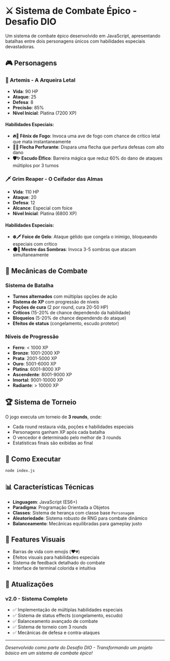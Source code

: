 # ⚔️ Sistema de Combate Épico - Desafio DIO

Um sistema de combate épico desenvolvido em JavaScript, apresentando batalhas entre dois personagens únicos com habilidades especiais devastadoras.

## 🎮 Personagens

### 🏹 Artemis - A Arqueira Letal
- **Vida**: 90 HP
- **Ataque**: 25
- **Defesa**: 8
- **Precisão**: 85%
- **Nível Inicial**: Platina (7200 XP)

#### Habilidades Especiais:
- **🔥🦅 Fênix de Fogo**: Invoca uma ave de fogo com chance de crítico letal que mata instantaneamente
- **🏹💀 Flecha Perfurante**: Dispara uma flecha que perfura defesas com alto dano
- **🛡️✨ Escudo Élfico**: Barreira mágica que reduz 60% do dano de ataques múltiplos por 3 turnos

### 🗡️ Grim Reaper - O Ceifador das Almas
- **Vida**: 110 HP
- **Ataque**: 20
- **Defesa**: 12
- **Alcance**: Especial com foice
- **Nível Inicial**: Platina (6800 XP)

#### Habilidades Especiais:
- **❄️🗡️ Foice de Gelo**: Ataque gélido que congela o inimigo, bloqueando especiais com crítico
- **🌑👥 Mestre das Sombras**: Invoca 3-5 sombras que atacam simultaneamente

## 🎯 Mecânicas de Combate

### Sistema de Batalha
- **Turnos alternados** com múltiplas opções de ação
- **Sistema de XP** com progressão de níveis
- **Poções de cura** (2 por round, cura 20-50 HP)
- **Críticos** (15-20% de chance dependendo da habilidade)
- **Bloqueios** (5-20% de chance dependendo do ataque)
- **Efeitos de status** (congelamento, escudo protetor)

### Níveis de Progressão
- **Ferro**: < 1000 XP
- **Bronze**: 1001-2000 XP
- **Prata**: 2001-5000 XP
- **Ouro**: 5001-6000 XP
- **Platina**: 6001-8000 XP
- **Ascendente**: 8001-9000 XP
- **Imortal**: 9001-10000 XP
- **Radiante**: > 10000 XP

## 🏆 Sistema de Torneio

O jogo executa um torneio de **3 rounds**, onde:
- Cada round restaura vida, poções e habilidades especiais
- Personagens ganham XP após cada batalha
- O vencedor é determinado pelo melhor de 3 rounds
- Estatísticas finais são exibidas ao final

## 🚀 Como Executar

```bash
node index.js
```

## 📊 Características Técnicas

- **Linguagem**: JavaScript (ES6+)
- **Paradigma**: Programação Orientada a Objetos
- **Classes**: Sistema de herança com classe base `Personagem`
- **Aleatoriedade**: Sistema robusto de RNG para combate dinâmico
- **Balanceamento**: Mecânicas equilibradas para gameplay justo

## 🎨 Features Visuais

- Barras de vida com emojis (❤️💔)
- Efeitos visuais para habilidades especiais
- Sistema de feedback detalhado do combate
- Interface de terminal colorida e intuitiva

## 🔄 Atualizações

### v2.0 - Sistema Completo
- ✅ Implementação de múltiplas habilidades especiais
- ✅ Sistema de status effects (congelamento, escudo)
- ✅ Balanceamento avançado de combate
- ✅ Sistema de torneio com 3 rounds
- ✅ Mecânicas de defesa e contra-ataques

---

*Desenvolvido como parte do Desafio DIO - Transformando um projeto básico em um sistema de combate épico!*
